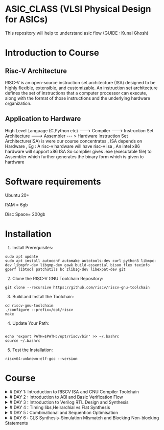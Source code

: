 # ASIC_CLASS (VLSI Physical Design for ASICs)
This repository will help to understand asic flow
(GUIDE : Kunal Ghosh)

# Introduction to Course 

## Risc-V Architecture 

RISC-V is an open-source instruction set architecture (ISA) designed to be highly flexible, extensible, 
and customizable.
An instruction set architecture defines the set of instructions that a computer processor can execute,
along with the format of those instructions and the underlying hardware organization.

## Application to Hardware

High Level Language (C,Python etc) ---> Compiler ---> Instruction Set Architecture ---> Assembler --- > Hardware 
Instruction Set Architecture(ISA) is were our course concentrates , ISA depends on Hardware , Eg : A risc-v hardware will have risc-v isa , An intel x86 hardware will support x86 ISA 
So complier gives .exe (executable file) to Assembler which further generates the binary form which is given to hardware 

# Software requirements 
Ubuntu 20+

RAM = 6gb

Disc Space= 200gb

# Installation
1. Install Prerequisites:
```
sudo apt update
sudo apt install autoconf automake autotools-dev curl python3 libmpc-dev libmpfr-dev libgmp-dev gawk build-essential bison flex texinfo gperf libtool patchutils bc zlib1g-dev libexpat-dev git

```
2. Clone the RISC-V GNU Toolchain Repository:
```
git clone --recursive https://github.com/riscv/riscv-gnu-toolchain

```
3. Build and Install the Toolchain:
```
cd riscv-gnu-toolchain
./configure --prefix=/opt/riscv
make

```
4. Update Your Path:
   
```

echo 'export PATH=$PATH:/opt/riscv/bin' >> ~/.bashrc
source ~/.bashrc

```
5. Test the Installation:
   
```
riscv64-unknown-elf-gcc --version

```

# Course

<details>
<summary># DAY 1: Introduction to RISCV ISA and GNU Compiler Toolchain</summary>
<br>
	
## Create a simple C code that counts sum of number from 1 to n 

```
#include<stdio.h>

int main(){
	int i, sum=0, n=26;
	for (i=1;i<=n; ++i) {
	sum +=i;
	}
	printf("Sum of numbers from 1 to %d is %d \n",n,sum);
	return 0;
}

```

### Using RiscV complier 
use command ``` riscv64-unknown-elf-gcc -O1 -mabi=lp64 -march=rv64i -o sumton.o sumton.c ```

![image](https://github.com/AzeemRG/asic_special_topic/assets/128957056/3a15f6fe-f7fb-46f0-962d-d4b3634f5978)

To get assembly code use command ``` riscv64-unknown-elf-objdump -d sumton.o | less```

as we are intrested in <main> type ```/main``` and hit enter 

![image](https://github.com/AzeemRG/asic_special_topic/assets/128957056/30197178-00f1-4f8c-915d-6400a235f868)

Here we can see number of intrustruction used with "-O1" optimization 

Now lets try with ```-Ofast``` optimization 

![image](https://github.com/AzeemRG/asic_special_topic/assets/128957056/7f436102-0f93-4b9a-80ff-38b540d7f659)

We can see number of instructions are reduced

![image](https://github.com/AzeemRG/asic_special_topic/assets/128957056/c4344940-0cc6-48ae-b8a5-572f38792582)

### Spike Simulation & Debugging
Spike simulates the execution of RISC-V instructions on a virtual processor, allowing developers to run and analyze RISC-V programs without the need for physical hardware. This simulator accurately models the behavior of a RISC-V processor according to the RISC-V Instruction Set Architecture (ISA) specifications

``` spike pk sumton.o```

![image](https://github.com/AzeemRG/asic_special_topic/assets/128957056/2b6c6ba7-0e0c-4983-9dea-2083a48692ec)


for debugging we use ``` spike -d pk sum1ton.c ```

![image](https://github.com/AzeemRG/asic_special_topic/assets/128957056/43d1db63-7342-4633-a72a-9f4e353481b4)






# Integer Number Representation
## Unsigned numbers 

Unsigned numbers play a crucial role in the RISC-V Instruction Set Architecture (ISA). In RISC-V, unsigned numbers are non-negative integers represented in binary format. They are fundamental for various arithmetic and logical operations, providing a foundation for tasks like data manipulation, memory addressing, and comparisons within the processor.

They range from  0 to 2^(N) - 1.

## Signed numbers 

They represent both positive and neagtive numbers including zero.

They range from (2^(N-1)) to 2^(N-1) - 1.


### 64-bit Number system of Unsigned Numbers

```
#include <stdio.h>
#include <math.h>

int main(){
	unsigned long long int max = (unsigned long long int) (pow(2,64) -1);
	unsigned long long int min = (unsigned long long int) (pow(2,64) *(-1));
	printf("lowest number represented by unsigned 64-bit integer is %llu\n",min);
	printf("highest number represented by unsigned 64-bit integer is %llu\n",max);
	return 0;
}
```

![image](https://github.com/AzeemRG/asic_special_topic/assets/128957056/6a021bb7-bac2-4629-80d7-c32babe93ffd)


### 64-bit Number system of Signed Numbers

```
#include <stdio.h>
#include <math.h>

int main(){
	long long int max = (long long int) (pow(2,63) -1);
	long long int min = (long long int) (pow(2,63) *(-1));
	printf("lowest number represented by signed 64-bit integer is %lld\n",min);
	printf("highest number represented by signed 64-bit integer is %lld\n",max);
	return 0;
}
```

![image](https://github.com/AzeemRG/asic_special_topic/assets/128957056/0129a96b-01d3-4e56-82d3-38425f1237c8)




</details>
<details>
<summary> # DAY 2 : Introduction to ABI and Basic Verification Flow </summary>
<br>
	
# Application Binary Interface (ABI)
## Introduction

The Application Binary Interface (ABI) serves as a bridge between software and hardware in a computer system. It defines the conventions and interfaces that enable compatibility between different software components, such as compilers, libraries, and operating systems, running on the same hardware architecture

In the context of an Instruction Set Architecture (ISA), an ABI establishes rules for function calling conventions, parameter passing, register usage, and memory layout. This standardized interface ensures seamless interaction between software layers and hardware, fostering portability and interoperability across diverse software ecosystems on a given ISA.

## Memory Allocation

Memory allocation is the process of reserving and assigning segments of a computer's memory space for various data structures and program components, enabling efficient storage and retrieval of information during program execution.

### Little Endian 

   In little-endian representation, you store the least significant byte (LSB) at the lowest memory address and the most significant byte (MSB) at the highest memory address.

   For example : 
   ```
    Decimal Value: 1311768467463790320 (0x123456789ABCDEF0 in hexadecimal)

    Little-Endian Representation (in bytes): 0xF0 0xDE 0xBC 0x9A 0x78 0x56 0x34 0x12

   ```

### Big Endian 

 In big-endian representation, you store the most significant byte (MSB) at the lowest memory address and the least significant byte (LSB) at the highest memory address.

 For example :
  ```
   Decimal Value: 1311768467463790320 (0x123456789ABCDEF0 in hexadecimal)

   Big-Endian Representation (in bytes): 0x12 0x34 0x56 0x78 0x9A 0xBC 0xDE 0xF0

```

# LOAD , ADD , STORE instruction
## Introduction 

LOAD instruction retrieves data from memory, transferring it to a register in a computer's architecture, enabling data access for computation. 
ADD instruction performs arithmetic addition on values within registers, contributing to mathematical and logical operations.
STORE instruction writes data from a register to memory, facilitating the storage of computed results or values for later use in a program.

Example for LOAD:
```
LW R1, 16(R2)
This RISC-V instruction loads a 32-bit word from memory at address R2 + 16 into register R1
```
Example for ADD:
```
ADD R3, R1, R2
The RISC-V ADD instruction adds the values in registers R1 and R2, storing the result in register R3.
```
Example for STORE:
```
SW R5, 8(R4)
This RISC-V instruction stores the value from register R5 into memory at address R4 + 8.
```

# 32-bit registers (RISC-V ISA)

![image](https://github.com/AzeemRG/asic_special_topic/assets/128957056/70ab0325-f800-4f93-818a-dd100a3100d7)

# ABI Names

Application Binary Interface (ABI) names refer to standardized conventions used to define the interface between different software components, such as compilers, libraries, and operating systems, within a given architecture. These names provide a consistent way to represent data types, function calling conventions, register usage, and more, ensuring compatibility and seamless communication across diverse software layers. ABI names play a vital role in enabling portability and interoperability in software development for specific hardware architectures like x86, ARM, or RISC-V.


![image](https://github.com/AzeemRG/asic_special_topic/assets/128957056/d29e6e30-c14a-4d13-8ad5-9f9fdc8bc94a)


# LAB for ABI function calls
## C programm using ABI function call 

create one .c and assembly file (.s)

![image](https://github.com/AzeemRG/asic_special_topic/assets/128957056/8ec712f4-da76-4761-9e01-218443667ab5)

Now use command  
``` riscv64-unknown-elf-gcc -O1 -mabi=lp64 -march=rv64i -o sum1to20.o sum1to20.c load.s ```
``` spike pk sum1to20.o ```
``` riscv64-unknown-elf-objdump -d sum1to20.o | less ```


![image](https://github.com/AzeemRG/asic_special_topic/assets/128957056/855bcd13-709b-43f0-b270-e567e7ec5d8b)

![image](https://github.com/AzeemRG/asic_special_topic/assets/128957056/27af99aa-30c0-4851-96ea-2a0371564320)




</details>
<details>
<summary> # DAY 3 : Introduction to Verilog RTL Design and Synthesis </summary>
<br>

# Introduction to Yosys and Logic Synthesis

![image](https://github.com/AzeemRG/asic_special_topic/assets/128957056/99a7c6bd-4f6c-4a3b-8935-29bba023f633)

## Yosys : Introduction and more

 ![image](https://github.com/AzeemRG/asic_special_topic/assets/128957056/5e98785c-db52-4e1e-a508-54e910c1e634)

  Yosys is a opensource framework for verilog RTL synthesis. Yosys helps convert the higher-level hardware description in a language like Verilog into a lower-level netlist representation that can be used for 
    further steps of RTL to netlist flow.

  ![image](https://github.com/AzeemRG/asic_special_topic/assets/128957056/b632ed60-2523-42e2-ab5d-72c540c3f67a)

 ##### Netlist : A netlist is a structural representation of a digital circuit, comprising interconnected gates, flip-flops, and other logic elements.
 ##### Synthesis : Synthesis is the process of transforming a high-level hardware description into a lower-level representation suitable for implementation in hardware.
 ##### RTL : (Register Transfer Level) is a hardware description abstraction capturing digital circuit behavior through sequential logic elements and data transfers between registers.
 ##### Syntthesizer :  Synthesizer is the tool that we use for converting the RTL to netlist
 ##### .lib : Collection of various Logical Modules
   
![image](https://github.com/AzeemRG/asic_special_topic/assets/128957056/b1648cde-bf15-4934-b385-23ff816c4792)

 Setup Time: The minimum time a data input must be stable before the clock edge, ensuring it's properly captured by a flip-flop.

 Hold Time: The minimum time a data input must remain stable after the clock edge, maintaining its validity for proper flip-flop operation.

 # Lab Work for Day 3 

 Enable administrative mode using command ``` sudo -i ```

 Go to verilog_files and invoke yosys 

 ![image](https://github.com/AzeemRG/asic_special_topic/assets/128957056/397a02ee-acdb-4681-a004-c01cea50baf8)

 Read Library using command ``` read_liberty -lib ../lib/sky130_fd_sc_hd__tt_025C_1v80.lib ```
 
 Read Design using command ``` read_verilog good_mux.v ```
 
 Go to synthesis step using command ``` synth -top good_mux ```

 good_mux.v 
 ```
module good_mux (input i0 , input i1 , input sel , output reg y);
always @ (*)
begin
	if(sel)
		y <= i1;
	else 
		y <= i0;
end
endmodule

```

 ![image](https://github.com/AzeemRG/asic_special_topic/assets/128957056/9d09fc3c-78dd-473a-9835-acd761827568)

 After complition of synthesis we will go for genrating netlist. 

 We will generate netlist using ABC tool which is present in yosys itself.
 
 Use command ``` abc -liberty ../lib/sky130_fd_sc_hd__tt_025C_1v80.lib ```

 ![image](https://github.com/AzeemRG/asic_special_topic/assets/128957056/8554f392-e149-4d6f-bafa-0302caebcbc0)

To see the logic level design use command ```show ```

![image](https://github.com/AzeemRG/asic_special_topic/assets/128957056/8c5d8eed-36d1-4f96-b232-1d056c889641) 

Here is the Logc level RTL of good_mux

![image](https://github.com/AzeemRG/asic_special_topic/assets/128957056/aab789c4-bbc1-4126-8bcd-26aaac536bc5)

To see or change the netlist 

use command ``` write_verilog good_mux_netlist.v ``` and ``` !gedit good_mux_netlist.v ```

![image](https://github.com/AzeemRG/asic_special_topic/assets/128957056/75e4bf12-030a-4471-8c65-e3cdd47d4312)

Here is the netlist for the mux example used

![image](https://github.com/AzeemRG/asic_special_topic/assets/128957056/30160938-3252-44d3-8225-bcbd7384be42)

To simplify the netlist use command ``` write_verilog -noattr good_mux_net.v ``` 

![image](https://github.com/AzeemRG/asic_special_topic/assets/128957056/8d7db4ab-f826-4eba-b757-5fa9780cf1f8)

Here is the simpligied netlist

![image](https://github.com/AzeemRG/asic_special_topic/assets/128957056/0ae46adb-8f16-4ba3-9c0c-5ae050b82e5a)



 </details>
<details>
<summary> # DAY 4 : Timing libs,Heirarchial vs Flat Synthesis </summary>
<br>

# Introduction to .lib files 

 1. Definition and Purpose:
	A .lib file is a text-based file that contains information about various digital standard cells, their electrical characteristics, timing behavior, power consumption, and other important parameters. These cells are the fundamental 		building blocks of digital logic circuits. The purpose of a .lib file is to provide a comprehensive database of standard cell information that designers can use during different stages of the design process.

 2. Contents of a .lib File:
    A typical .lib file includes the following types of information:

    Cell Definitions: Each standard cell is defined with its logical functionality, pin connections, and layout information.
    
    Timing Information: This includes delay models, rise and fall times, input and output capacitances, and propagation delays for different input and output conditions.
    
    Power Characteristics: Information about power consumption, such as static power (leakage power) and dynamic power consumption for different input patterns and switching frequencies
    .
    Voltage and Temperature Dependencies: Timing and power characteristics can vary with supply voltage and temperature, so .lib files often provide models for different operating conditions.
    
    Constraints and Guidelines: Some .lib files include guidelines for using certain cells, such as recommended usage scenarios and design considerations.

 # sky130_fd_sc_hd__tt_025C_1v80.lib 

   The name "sky130_fd_sc_hd__tt_025C_1v80.lib" is the library we will use to access the examples like good_mux wtc

    sky130: Refers to the SkyWater 130nm process technology.
    
    fd: Stands for "foundry default," indicating that it's a default library for the process.
    
    sc: Likely denotes "standard cell," which are the basic building blocks of digital logic.
    
    hd: Possibly stands for "high-density," indicating a library optimized for high-density designs.
    
    tt_025C: Likely specifies the temperature at which the library's timing characteristics are characterized (in this case, 25°C).
    
    1v80: Indicates the nominal supply voltage of 1.8V.

 # Hirarchial vs Flat Synthesis 

   Hierarchical Synthesis:
    Hierarchical synthesis involves breaking down a complex design into smaller, more manageable modules or hierarchies. Each module represents a functional block of the design, and these modules can be 
    further divided into sub-modules. 
    The design hierarchy often mirrors the logical and functional structure of the system being designed.

   Flat Synthesis : 
      Flat synthesis involves synthesizing the entire design as a single, monolithic entity without breaking it into smaller hierarchical modules. In a flat design, all logic is synthesized together, 
      regardless of its functional separation.

  Choosing Between Hierarchical and Flat Synthesis:

  The choice between hierarchical and flat synthesis depends on the complexity of the design, the design team's familiarity with the approach, and the tools being used. Generally:

    Hierarchical Synthesis: This approach is favored for larger designs with clear functional divisions and for designs that are expected to be reused or maintained over time.

    Flat Synthesis: This approach can be useful for smaller designs, designs with highly interconnected logic, or situations where global optimizations are crucial

  # Here are the two examples of files that shows difference between flat and Heirarchial

   Use the above commands used in Day 3 to open the files using yosys interface

  Heirarchial : multiple_modules_hier.v

  ```
    /* Generated by Yosys 0.32+51 (git sha1 6405bbab1, gcc 12.3.0-1ubuntu1~22.04 -fPIC -Os) */

module multiple_modules(a, b, c, y);
  input a;
  wire a;
  input b;
  wire b;
  input c;
  wire c;
  wire net1;
  output y;
  wire y;
  sub_module1 u1 (
    .a(a),
    .b(b),
    .y(net1)
  );
  sub_module2 u2 (
    .a(net1),
    .b(c),
    .y(y)
  );
endmodule

module sub_module1(a, b, y);
  wire _0_;
  wire _1_;
  wire _2_;
  input a;
  wire a;
  input b;
  wire b;
  output y;
  wire y;
  sky130_fd_sc_hd__and2_0 _3_ (
    .A(_1_),
    .B(_0_),
    .X(_2_)
  );
  assign _1_ = b;
  assign _0_ = a;
  assign y = _2_;
endmodule

module sub_module2(a, b, y);
  wire _0_;
  wire _1_;
  wire _2_;
  input a;
  wire a;
  input b;
  wire b;
  output y;
  wire y;
  sky130_fd_sc_hd__or2_0 _3_ (
    .A(_1_),
    .B(_0_),
    .X(_2_)
  );
  assign _1_ = b;
  assign _0_ = a;
  assign y = _2_;
endmodule

```

Here is the Logical Level RTL

![image](https://github.com/AzeemRG/asic_special_topic/assets/128957056/a864da86-6d6d-477c-8a2b-c16eb6961e24)

Flat : multiple_modules_flat.v

``` 
  /* Generated by Yosys 0.32+51 (git sha1 6405bbab1, gcc 12.3.0-1ubuntu1~22.04 -fPIC -Os) */

module multiple_modules(a, b, c, y);
  wire _0_;
  wire _1_;
  wire _2_;
  wire _3_;
  wire _4_;
  wire _5_;
  input a;
  wire a;
  input b;
  wire b;
  input c;
  wire c;
  wire net1;
  wire \u1.a ;
  wire \u1.b ;
  wire \u1.y ;
  wire \u2.a ;
  wire \u2.b ;
  wire \u2.y ;
  output y;
  wire y;
  sky130_fd_sc_hd__and2_0 _6_ (
    .A(_1_),
    .B(_0_),
    .X(_2_)
  );
  sky130_fd_sc_hd__or2_0 _7_ (
    .A(_4_),
    .B(_3_),
    .X(_5_)
  );
  assign _4_ = \u2.b ;
  assign _3_ = \u2.a ;
  assign \u2.y  = _5_;
  assign \u2.a  = net1;
  assign \u2.b  = c;
  assign y = \u2.y ;
  assign _1_ = \u1.b ;
  assign _0_ = \u1.a ;
  assign \u1.y  = _2_;
  assign \u1.a  = a;
  assign \u1.b  = b;
  assign net1 = \u1.y ;
endmodule
```

Here is the Logic Level RTL 

![image](https://github.com/AzeemRG/asic_special_topic/assets/128957056/0f53ea8e-17bf-446b-81c8-12323b4b5f4c)


# Flop-Coding Styles , Syhnthesis and Optimisations 

Flip-flops, often referred to as flops.

Here are some usage of flip flops

Memory Elements:
Flip-flops provide memory elements that can store binary values (0 or 1) over time. This ability to retain information is fundamental to building sequential logic circuits like registers and memory.

Clock Synchronization:
Flip-flops are often triggered by clock signals, allowing them to synchronize with the clock's rising or falling edges. This synchronization is vital for managing the timing and sequencing of operations within a digital system.

Sequential Logic:
Digital systems often require the ability to respond to previous inputs or states. Flip-flops enable the creation of sequential logic circuits, where the current state depends on both the current inputs and the previous states.

State Machines:
Sequential circuits built using flip-flops can implement state machines, which are used to model systems that have different operational modes and respond differently based on their current state and inputs.

Counters and Registers:
Flip-flops are the building blocks of counters and registers. Counters are used for tasks like generating clock dividers, frequency dividers, and timing events. Registers are used for temporary data storage, data manipulation, and data transfer between different parts of a circuit.

![image](https://github.com/AzeemRG/asic_special_topic/assets/128957056/41f582ba-7c87-4930-a57f-088ce84fa1d5)

Now here are the examples of different styles.

1. DFF with Asynchronous Reset : 

     This type of DFF includes an asynchronous reset input. The primary purpose of the asynchronous reset is to allow you to immediately clear the stored value of the flip-flop to a known state (usually '0') regardless of the clock signal.
       When the reset input is asserted, the flip-flop's output is cleared, and this happens asynchronously, meaning it's not dependent on the clock signal.

  Here are the example of file from same .lib
    dff_asyncres_syncres.v
```
module dff_asyncres_syncres ( input clk , input async_reset , input sync_reset , input d , output reg q );
always @ (posedge clk , posedge async_reset)
begin
	if(async_reset)
		q <= 1'b0;
	else if (sync_reset)
		q <= 1'b0;
	else	
		q <= d;
end
endmodule
```

     
3. DFF with Aynchronous Set : 

     Similar to the DFF with asynchronous reset, a DFF with asynchronous set includes an asynchronous set input. When the set input is asserted, the flip-flop's output is immediately set to a high state (usually '1') regardless of the clock
       signal. The asynchronous set also operates independently of the clock signal and can be useful for initializing registers to a known state when certain conditions are met.

     dff_async_set.v
```
module dff_async_set ( input clk ,  input async_set , input d , output reg q );
always @ (posedge clk , posedge async_set)
begin
	if(async_set)
		q <= 1'b1;
	else	
		q <= d;
end
endmodule
```

5. DFF with Synchronous Reset:

      In this style of DFF, the reset input is synchronous, meaning the flip-flop responds to the reset signal only when a clock edge occurs. The stored value is cleared to a known state when the reset input is asserted and a clock edge
            occurs simultaneously. This ensures that the reset operation is synchronized with the clock signal, which helps avoid potential glitches and timing issues.

   dff_syncres.v
```
module dff_syncres ( input clk , input async_reset , input sync_reset , input d , output reg q );
always @ (posedge clk )
begin
	if (sync_reset)
		q <= 1'b0;
	else	
		q <= d;
end
endmodule
```

7. DFF with Asynchronous Reset and Synchronous Reset : 
        
      This style combines both asynchronous and synchronous reset behaviors. The flip-flop has both an asynchronous reset input and a synchronous reset input. The asynchronous reset clears the flip-flop's output asynchronously, similar to
         the first style. The synchronous reset, on the other hand, clears the output to a known state only when a clock edge occurs simultaneously with the reset input being asserted. This provides the benefits of both asynchronous and
          synchronous reset mechanisms.

   dff_asyncres_syncres.v
```
module dff_asyncres_syncres ( input clk , input async_reset , input sync_reset , input d , output reg q );
always @ (posedge clk , posedge async_reset)
begin
	if(async_reset)
		q <= 1'b0;
	else if (sync_reset)
		q <= 1'b0;
	else	
		q <= d;
end
endmodule
```

# Flop Synthesis , Simulation and Optimization

 1. D Flip-Flop with Asynchronous Reset
    For Simulation follow the commands
    ```
       
    cd VLSI/sky130RTLDesignAndSynthesisWorkshop/verilog_files
    iverilog dff_asyncres.v tb_dff_asyncres.v
    ./a.out
    gtkwave tb_dff_asyncres.vcd
    
    ```
   After simulation u will get a Waveform that shows the asynchronus behaviour 
    
![image](https://github.com/AzeemRG/asic_special_topic/assets/128957056/5be49254-5ff9-49cd-be98-69519f5a3eb7)

   To see the Logic Level RTL use these commands
   ``` 

cd vsd/sky130RTLDesignAndSynthesisWorkshop/verilog_files

yosys

read_liberty -lib ../lib/sky130_fd_sc_hd__tt_025C_1v80.lib

read_verilog dff_asyncres.v

synth -top dff_asyncres

dfflibmap -liberty ../lib/sky130_fd_sc_hd__tt_025C_1v80.lib

abc -liberty ../lib/sky130_fd_sc_hd__tt_025C_1v80.lib

show
```


  ![image](https://github.com/AzeemRG/asic_special_topic/assets/128957056/7032b02e-465b-4bc1-901e-f70ff9f86f6f)

Now do same for remaining three styles 

2. D Flip_Flop with Asynchronous Set 

  ![image](https://github.com/AzeemRG/asic_special_topic/assets/128957056/446cd2a0-d0b5-4d9c-84cb-7a0e213d8b68)

  ![image](https://github.com/AzeemRG/asic_special_topic/assets/128957056/219ad96b-7c34-4582-9646-5805c00df4c1)

3. D Flip-Flop with Synchronous Reset

   ![image](https://github.com/AzeemRG/asic_special_topic/assets/128957056/fe945fb0-f7fa-4c2f-aee6-c2f6bf5d93dc)


  ![image](https://github.com/AzeemRG/asic_special_topic/assets/128957056/1c0c7a11-df39-4c86-b9cc-3da0ca7b7ada)

### Optimizations

This is another example of multiplication file 

![image](https://github.com/AzeemRG/asic_special_topic/assets/128957056/c6a1fed2-aa33-4eef-9eb4-7bc8106cd682)

Invoke yosys from verilog_files directory as done earlier 

run synthesis and check for info as done earlier

![image](https://github.com/AzeemRG/asic_special_topic/assets/128957056/ed768908-5b9c-4e88-a47c-59a8ba6295a6)

Here is the Logic Level Diagram 

![image](https://github.com/AzeemRG/asic_special_topic/assets/128957056/db4b84a3-287e-4d0f-a1d8-95413a924a60)

Here is the generated netlist which is optimized 

![image](https://github.com/AzeemRG/asic_special_topic/assets/128957056/3147848f-7611-4b77-bdc8-316d6d28213c)

Similarly for other example 

![image](https://github.com/AzeemRG/asic_special_topic/assets/128957056/73bf2ba7-5b00-4c5e-8f47-ce7d2bfe552c)


![image](https://github.com/AzeemRG/asic_special_topic/assets/128957056/8a2e6ae3-fde7-43b8-bb36-e18dc5dcb4c1)

![image](https://github.com/AzeemRG/asic_special_topic/assets/128957056/e57995ad-e992-4ce9-b781-8e41cd84d3a4)

   ![image](https://github.com/AzeemRG/asic_special_topic/assets/128957056/6bfe373e-d5dc-483d-a82b-576da5032b9c)



</details>
<details>
<summary> # DAY 5 : Combinational and Sequention Optimisation </summary>
<br>

## Introduction 

#### Combinational Logic: 

  It is a type of digital logic circuit in which the output depends solely on the current input values, with no consideration of previous inputs or any concept of time.

  Combinational logic circuits produce outputs based on a straightforward mapping of inputs to outputs, without any memory or feedback.

#### Sequential Logic :
  
   Unlike combinational logic, which processes inputs instantaneously and has no memory, sequential logic circuits incorporate memory elements to store and process information over time. Here's an introductory overview of sequential logic:

   ![image](https://github.com/AzeemRG/asic_special_topic/assets/128957056/cf4ed73a-594a-4ef1-9be8-8597dcb91e6a)


## Optimization of Combinational and Sequential Logic :

#### Combinational Optimization 

 Optimizing a combinational logic circuit involves fine-tuning the logic design to achieve the most efficient digital implementation, with a focus on minimizing both area and power consumption. This optimization process employs various techniques, including:

   Constant Folding: Constant propagation is a strategy employed in compiler design and digital circuit synthesis. It enhances code and circuit efficiency by substituting variables or expressions with their constant values whenever it's feasible.

  Boolean Function Optimization: Also referred to as logic minimization or Boolean logic simplification, this technique is essential in digital design. It seeks to streamline Boolean expressions and logic circuits by reducing the quantity of terms, literals, and gates required to represent a specific logical function.

These optimization methods aim to transform the circuit into a more compact and energy-efficient form, contributing to overall improved performance and resource utilization.

Follow the commands for combinational optimization 

```
   gvim opt_check.v
   read_liberty -lib ../lib/sky130_fd_sc_hd__tt_025C_1v80.lib
   read_verilog opt_check.v
   synth -top opt_check
   opt_clean -purge
   abc -liberty ../lib/sky130_fd_sc_hd__tt_025C_1v80.lib
   show
```
Here are the examples of some circuits present in our skywater library 
#### opt_check.v

![image](https://github.com/AzeemRG/asic_special_topic/assets/128957056/fca373f7-bcb3-4f58-a976-139b203b2f15)
![image](https://github.com/AzeemRG/asic_special_topic/assets/128957056/303fdca7-66d9-485e-bcb7-182258fcb73c)
![image](https://github.com/AzeemRG/asic_special_topic/assets/128957056/148170d7-3954-484c-bcba-58fa15477c78)

#### opt_check2.v

![image](https://github.com/AzeemRG/asic_special_topic/assets/128957056/918df0dc-30f0-4e1d-b996-eea0b57e0c8b)
![image](https://github.com/AzeemRG/asic_special_topic/assets/128957056/a79ddf25-f700-4116-9d6d-7e278c4825cd)
![image](https://github.com/AzeemRG/asic_special_topic/assets/128957056/d77c5c89-a2de-427b-815f-d20675bc6757)

#### opt_check3.v

![image](https://github.com/AzeemRG/asic_special_topic/assets/128957056/a5962e05-d1cb-491c-8395-777bb7593002)
![image](https://github.com/AzeemRG/asic_special_topic/assets/128957056/262bd8fe-bd98-4673-871b-9a6917333aab)
![image](https://github.com/AzeemRG/asic_special_topic/assets/128957056/bbb941a7-b480-4d11-8959-a65f0a1a1341)

#### opt_check4.v 

![image](https://github.com/AzeemRG/asic_special_topic/assets/128957056/8befe2c6-375d-4487-8878-3104973d0a34)
![image](https://github.com/AzeemRG/asic_special_topic/assets/128957056/f0f2a766-c237-476f-ad3a-a311d7ebc1da)
![image](https://github.com/AzeemRG/asic_special_topic/assets/128957056/a36d5284-6534-41e4-ab2b-13166acfc5d5)

#### multiple_module_opt.v

![image](https://github.com/AzeemRG/asic_special_topic/assets/128957056/c34f9cdd-771c-43f6-b47a-602f307f0f1c)
![image](https://github.com/AzeemRG/asic_special_topic/assets/128957056/bc3581f3-cd1b-4039-a5fa-9995565dbfce)
![image](https://github.com/AzeemRG/asic_special_topic/assets/128957056/f7cc1c65-40f1-471a-9a2a-c0d4f41fff63)


#### Sequential Optimization 

  Sequential logic optimizations involve the enhancement of efficiency, performance, and resource utilization within digital circuits that incorporate memory elements such as flip-flops and latches.

The optimization of sequential logic circuits holds significant importance as it ensures that digital systems meet stringent timing requirements, minimize power consumption, and occupy the least physical space, all while upholding correct functionality.

Here are two key optimization methods in this context:

   Sequential Constant Propagation: Also referred to as constant propagation across sequential elements, this optimization technique is employed in digital design to identify and propagate constant values through sequential logic components like flip-flops and registers. The objective is to substitute variable values with their known constant counterparts at various stages of the logic circuit. This process greatly improves the design's performance and resource utilization.

   State Optimization: Known as state minimization or state reduction, this optimization technique is used in digital design to diminish the number of states within finite state machines (FSMs) while preserving the original functionality. By reducing the complexity of the FSM, state optimization contributes to more streamlined and efficient digital circuits.

Follow this commands for sequential optimization

```
   
    gvim dff_const1.v
    iverilog dff_const1.v tb_dff_const1.v
    ./a.out
    gtkwave tb_dff_const1.vcd


    read_liberty -lib ../lib/sky130_fd_sc_hd__tt_025C_1v80.lib
    read_verilog dff_const1.v
    synth -top dff_const1
    dfflibmap -liberty ../lib/sky130_fd_sc_hd__tt_025C_1v80.lib 
    abc -liberty ../lib/sky130_fd_sc_hd__tt_025C_1v80.lib
    show


```
Here are some examples of same skywater lib

#### dff_const1.v

  ![image](https://github.com/AzeemRG/asic_special_topic/assets/128957056/8e7d97ba-e522-4912-b2ca-d1a9e6d35c6f)
  ![image](https://github.com/AzeemRG/asic_special_topic/assets/128957056/f210bc67-9beb-4acd-a790-db4f092ab580)
  ![image](https://github.com/AzeemRG/asic_special_topic/assets/128957056/431dfe7f-1c9d-4258-85e8-ee051e5f6a31)
  ![image](https://github.com/AzeemRG/asic_special_topic/assets/128957056/ee2aaa0f-49ef-4365-affa-95cad77ad762)

#### dff_const2.v

  ![image](https://github.com/AzeemRG/asic_special_topic/assets/128957056/2710fa20-1c0f-4890-999b-af99946728de)
  ![image](https://github.com/AzeemRG/asic_special_topic/assets/128957056/51e646bc-2905-4233-bde0-a83d57c9ac30)
  
  ![image](https://github.com/AzeemRG/asic_special_topic/assets/128957056/6bee1f97-301a-4fd7-bd48-bead404a33fc)
  
  ![image](https://github.com/AzeemRG/asic_special_topic/assets/128957056/50d6ea92-e707-431a-a28f-effe2b7b2173)

#### dff_const3.v

  ![image](https://github.com/AzeemRG/asic_special_topic/assets/128957056/a622b148-d903-4cf4-8484-d9297796a7e9)
  ![image](https://github.com/AzeemRG/asic_special_topic/assets/128957056/e2601d32-b063-40e8-82dc-0acb073e6ee9)
  ![image](https://github.com/AzeemRG/asic_special_topic/assets/128957056/a38dd52a-30bd-452c-8d43-4da2dbc2dc21)
  ![image](https://github.com/AzeemRG/asic_special_topic/assets/128957056/371f888d-2856-40c5-ad44-47f5d485aa07)

#### dff_const4.v

  ![image](https://github.com/AzeemRG/asic_special_topic/assets/128957056/bbe38c42-72ee-41d3-8c3b-1caa88ecbb6f)
  ![image](https://github.com/AzeemRG/asic_special_topic/assets/128957056/e0fea305-e043-4e6a-adc2-b1d4e10f4ad3)
  ![image](https://github.com/AzeemRG/asic_special_topic/assets/128957056/7e3a7284-87e1-41c2-9fce-1204b2123d31)
  ![image](https://github.com/AzeemRG/asic_special_topic/assets/128957056/087c6b4e-4cfc-4fae-ab00-f5d29938f7fe)

#### dff_const5.v

  ![image](https://github.com/AzeemRG/asic_special_topic/assets/128957056/fcc45d0e-e793-4f85-ae9f-5e470a8da89f)
  ![image](https://github.com/AzeemRG/asic_special_topic/assets/128957056/fa111809-d543-4da4-96b9-ce56f83e1301)
  ![image](https://github.com/AzeemRG/asic_special_topic/assets/128957056/d86fab30-c9c6-4abc-94a9-aec1cf91f2f1)
  ![image](https://github.com/AzeemRG/asic_special_topic/assets/128957056/342ed80d-cb65-4aa4-a3d9-b5b5d3a7dab4)

#### counter_opt.v

   ![image](https://github.com/AzeemRG/asic_special_topic/assets/128957056/27e65a04-6d38-44cf-b3ec-b292e60e003b)
   ![image](https://github.com/AzeemRG/asic_special_topic/assets/128957056/eec4cf53-4c0c-4e0e-a57a-5e1f40eb83cc)
   ![image](https://github.com/AzeemRG/asic_special_topic/assets/128957056/388ac26e-e2ee-4ce6-ba05-eaf10ddcbce1)

### counter_opt2.v

   ![image](https://github.com/AzeemRG/asic_special_topic/assets/128957056/d1aa8b92-9ec9-4164-bb23-6d9b41be4ef2)
   ![image](https://github.com/AzeemRG/asic_special_topic/assets/128957056/d1405e96-b008-43dc-a425-07716819b0a9)
   ![image](https://github.com/AzeemRG/asic_special_topic/assets/128957056/60b564ea-6ae4-4679-b300-8b317ef2aa27)
   

</details>
<details>
<summary> # DAY 6 : GLS Synthesis-Simulation Mismatch and Blocking Non-blocking Statements </summary>
<br>

 ## Introduction
 
   GLS : Gate-level simulation is a digital design verification technique that models the behavior of a digital circuit at the level of logic gates and flip-flops. It allows engineers to assess the functionality and performance of a 
   digital  design before physical implementation, helping to detect errors and optimize designs.

   Gate-level simulation entails testing a digital circuit using the very logic gates and flip-flops that constitute the design, rather than abstract descriptions at higher levels like RTL (Register Transfer Level). 
   
   This simulation step usually comes after logic synthesis, where a high-level design description is converted into a detailed netlist of gates and flip-flops. 
   
   Gate-level simulation serves the purpose of verifying that the design is logically correct after synthesis while also ensuring that it meets the required timing constraints.

   ![image](https://github.com/AzeemRG/asic_special_topic/assets/128957056/b58d0dc2-72e5-4b44-92d7-ee0b614857c5) 

   This image explains well about tool usage

   ![image](https://github.com/AzeemRG/asic_special_topic/assets/128957056/8507ed63-feec-40a1-9162-43358f12d60b)

   ## Simulation and Synthesis Missmatch

   ![image](https://github.com/AzeemRG/asic_special_topic/assets/128957056/bd12a96f-3661-4d6a-b5d1-135c1e72ba58)


  A synthesis-simulation discrepancy arises when the behavior of a digital circuit, as simulated on a computer, doesn't align with the intended or expected behavior after the circuit has been synthesized.
  
  This disparity can emerge due to several factors, including timing complications, conflicts in optimization approaches, and variations in how the simulation and synthesis tools model the circuit. 
    
  This mismatch is a significant issue in digital design because it signals that the real-world hardware implementation may not function as intended, raising the risk of functional or timing problems in the 
  final chip production.

  ## Blocking and Non Blocking Statements
   
  Blocking Statements:

  Execution Order: In blocking assignments, statements are executed sequentially, one after the other, in the order they appear in the code. Each assignment is completed before the next one begins.

  Updates and Dependencies: Blocking assignments update variables immediately, and any subsequent statements that depend on those variables will see the updated values in the same simulation time step.

  ```
     module blocking_example;
  reg A, B;

  initial begin
    A = 1;
    B = A; // B is assigned the value of A AFTER A is assigned 1
    $display("A=%b, B=%b", A, B); // Prints "A=1, B=1"
  end
endmodule

  ```
Non-blocking Statements:

  Execution Order: Non-blocking assignments, denoted by "<=", allow multiple assignments to be scheduled concurrently, and they do not affect the execution order of subsequent statements. All non-blocking assignments in a procedural block 
  execute simultaneously.

  Updates and Dependencies: Non-blocking assignments schedule updates for the next simulation time step, ensuring that all assignments within the same procedural block occur concurrently. This helps model behavior as it would happen in 
  hardware.

 ```
   module nonblocking_example;
  reg A, B;

  initial begin
    A <= 1;
    B <= A; // B is assigned the value of A at the NEXT time step
    $display("A=%b, B=%b", A, B); // Prints "A=1, B=1"
  end
 endmodule

 ```

This image shows good difference between Blocking and Non Blocking Statements : 

![image](https://github.com/AzeemRG/asic_special_topic/assets/128957056/3d582797-389f-4faf-8372-e5a68317cf39)


 ## LAB for Day 6 :

   Here are the set of commands which need to followed

   For Simulation 

     ```
         gvim teranry_operator_mux.v
	 iverilog ternary_operator_mux.v tb_ternary_operator_mux.v
         ./a.out
         gtkwave tb_ternary_operator_mux.vcd
     ```

   For Synthesis 

     ``` 
        read_liberty -lib ../lib/sky130_fd_sc_hd__tt_025C_1v80.lib
    	read_verilog ternary_operator_mux.v
    	synth -top ternary_operator_mux
    	abc -liberty ../lib/sky130_fd_sc_hd__tt_025C_1v80.lib
    	show
     ```

   For Gate Level Synthesis

    ``` 
         iverilog ../my_lib/verilog_model/primitives.v ../my_lib/verilog_model/sky130_fd_sc_hd.v ternary_operator_mux_net.v tb_ternary_operator_mux.v
    	./a.out
    	gtkwave tb_bad_mux.vcd
     ```
   
   Now here are the two examples that explains this well 

   #### teranry_operator_mux.v

![image](https://github.com/AzeemRG/asic_special_topic/assets/128957056/82859116-444c-4c7f-9d74-926624decdff)

     
   ##### Simulation 

 ![image](https://github.com/AzeemRG/asic_special_topic/assets/128957056/1571f358-f7c9-46bd-ab85-abaff82ca79e)


   ##### Synthesis 

 ![image](https://github.com/AzeemRG/asic_special_topic/assets/128957056/9219bb0d-84b7-4794-bc35-e0bd0deb8c20)
 ![image](https://github.com/AzeemRG/asic_special_topic/assets/128957056/9333d2ce-be41-467a-b049-0c920597a006)

   ##### Gate Level Simulation 
      
![image](https://github.com/AzeemRG/asic_special_topic/assets/128957056/9f65b0d9-1983-4e11-8dfa-40e31b9b5daf)

    

#### bad_mux.v 

   ![image](https://github.com/AzeemRG/asic_special_topic/assets/128957056/e65e9b1d-1d0f-43d0-9371-e724d9d52c59)


  ##### Simulation 

   ![image](https://github.com/AzeemRG/asic_special_topic/assets/128957056/edd10e3e-4004-44be-a9f1-c8c4b24b41c8)


  ##### Synthesis 

   ![image](https://github.com/AzeemRG/asic_special_topic/assets/128957056/bd0fcba9-2341-4518-997e-f9e8147cd7da)
   ![image](https://github.com/AzeemRG/asic_special_topic/assets/128957056/96840520-bed8-4f85-9514-775cd70f2908)
   
  ##### Gate Level Simulation 

  ![image](https://github.com/AzeemRG/asic_special_topic/assets/128957056/9aae11eb-04e7-4f60-a988-b170d720c752)


  This example shows the synthesis mismatch due to blocking caveat

  #### blocking_caveat.v

  ![image](https://github.com/AzeemRG/asic_special_topic/assets/128957056/74f8f9e9-0298-4689-bd91-06e28d8ef79d)

  ##### Simulation 

  ![image](https://github.com/AzeemRG/asic_special_topic/assets/128957056/00435bdd-21fe-4d35-884c-c21cd45e77a5)


  ##### Synthesis 

  ![image](https://github.com/AzeemRG/asic_special_topic/assets/128957056/0093ca7d-bcfe-4758-8592-d4e34a05e425)
  ![image](https://github.com/AzeemRG/asic_special_topic/assets/128957056/7832035a-06fb-4da2-b96d-e26b319bedab)
  
  ##### Gate Level Simulation 

  
  ![image](https://github.com/AzeemRG/asic_special_topic/assets/128957056/9a525829-74b5-48c1-9a66-ed47da946fad)







  





    

   


   


   














   



  




  



  



    





 

 


   









